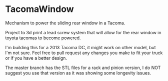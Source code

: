 TacomaWindow
============

Mechanism to power the sliding rear window in a Tacoma.

Project to 3d print a lead screw system that will allow for the rear window in toyota tacomas to become powered. 

I'm building this for a 2013 Tacoma DC, it might work on other model, but I'm not sure.  Feel free to pull request any changes you make to fit your truck or if you have a better design.   

The master branch has the STL files for a rack and pinion version, I do NOT suggest you use that version as it was showing some longevity issues. 
